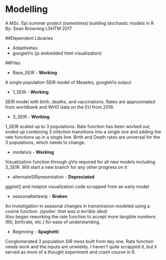 # Modelling
A MSc. Epi summer project *(sometimes)* building stochastic models in R  
By: Sean Browning LSHTM 2017

##Dependent Libraries
* Adaptivetau
* googleVis (js embedded html visualization)

##Files
* Base_SEIR - **Working**

A single population SEIR model of Measles, googleVis output

* 1_SEIR - **Working**

SEIR model with birth, deaths, and vaccinations. Rates are approximated from
worldbank and WHO data on the EU from 2016.

* 3_SEIR - **Working**

1_SEIR scaled up to 3 populations. Rate function has been worked out,
ended up combining 3 infection transitions into a single one and adding the rate functions
up in a single line. Birth and Death rates are universal for the 3 populations, which needs to change.

* modelvis - **Working**

Visualization function through gVis required for all new models including 3_SEIR.
Will start a new branch for any other progress on it

* alternateSIRpresentation - **Depreciated**

ggplot2 and matplot visualization code scrapped from an early model

* seasonalbetawip - **Broken**

An investigation in seasonal changes in transmission modeled using a cosine function. *(spoiler: that was a terrible idea)*  
Also began reworking the rate function to accept more tangible numbers (R0, birthrate, etc.) for ease of understanding.

* Beginning - **Spaghetti**

Conglomerated 3 population SIR mess built from day one. Rate function needs work and the inputs are unwieldy.
I haven't quite scrapped it, but it served as more of a thought experiment and crash course in R.
